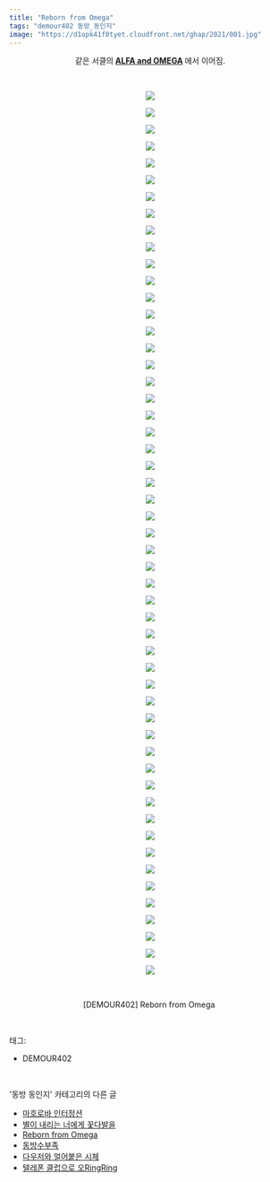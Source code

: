 ```yaml
---
title: "Reborn from Omega"
tags: "demour402 동방_동인지"
image: "https://d1opk41f0tyet.cloudfront.net/ghap/2021/001.jpg"
---
```

<div class="article">
<p style="text-align: center; clear: none; float: none;">같은 서클의<b> <a class="tx-link" href="http://ghaptouhou.tistory.com/1524" target="_blank">ALFA and OMEGA</a> </b>에서 이어짐.</p>
<p style="text-align: center; clear: none; float: none;"><br/></p>
<p style="text-align: center; clear: none; float: none;"><img src="{{ site.imgserver10 }}/ghap/2021/001.jpg"/></p>
<p style="text-align: center; clear: none; float: none;"><img src="{{ site.imgserver10 }}/ghap/2021/002.jpg"/></p>
<p style="text-align: center; clear: none; float: none;"><img src="{{ site.imgserver10 }}/ghap/2021/003.jpg"/></p>
<p style="text-align: center; clear: none; float: none;"><img src="{{ site.imgserver10 }}/ghap/2021/004.jpg"/></p>
<p style="text-align: center; clear: none; float: none;"><img src="{{ site.imgserver10 }}/ghap/2021/005.jpg"/></p>
<p style="text-align: center; clear: none; float: none;"><img src="{{ site.imgserver10 }}/ghap/2021/006.jpg"/></p>
<p style="text-align: center; clear: none; float: none;"><img src="{{ site.imgserver10 }}/ghap/2021/007.jpg"/></p>
<p style="text-align: center; clear: none; float: none;"><img src="{{ site.imgserver10 }}/ghap/2021/008.jpg"/></p>
<p style="text-align: center; clear: none; float: none;"><img src="{{ site.imgserver10 }}/ghap/2021/009.jpg"/></p>
<p style="text-align: center; clear: none; float: none;"><img src="{{ site.imgserver10 }}/ghap/2021/010.jpg"/></p>
<p style="text-align: center; clear: none; float: none;"><img src="{{ site.imgserver10 }}/ghap/2021/011.jpg"/></p>
<p style="text-align: center; clear: none; float: none;"><img src="{{ site.imgserver10 }}/ghap/2021/012.jpg"/></p>
<p style="text-align: center; clear: none; float: none;"><img src="{{ site.imgserver10 }}/ghap/2021/013.jpg"/></p>
<p style="text-align: center; clear: none; float: none;"><img src="{{ site.imgserver10 }}/ghap/2021/014.jpg"/></p>
<p style="text-align: center; clear: none; float: none;"><img src="{{ site.imgserver10 }}/ghap/2021/015.jpg"/></p>
<p style="text-align: center; clear: none; float: none;"><img src="{{ site.imgserver10 }}/ghap/2021/016.jpg"/></p>
<p style="text-align: center; clear: none; float: none;"><img src="{{ site.imgserver10 }}/ghap/2021/017.jpg"/></p>
<p style="text-align: center; clear: none; float: none;"><img src="{{ site.imgserver10 }}/ghap/2021/018.jpg"/></p>
<p style="text-align: center; clear: none; float: none;"><img src="{{ site.imgserver10 }}/ghap/2021/019.jpg"/></p>
<p style="text-align: center; clear: none; float: none;"><img src="{{ site.imgserver10 }}/ghap/2021/020.jpg"/></p>
<p style="text-align: center; clear: none; float: none;"><img src="{{ site.imgserver10 }}/ghap/2021/021.jpg"/></p>
<p style="text-align: center; clear: none; float: none;"><img src="{{ site.imgserver10 }}/ghap/2021/022.jpg"/></p>
<p style="text-align: center; clear: none; float: none;"><img src="{{ site.imgserver10 }}/ghap/2021/023.jpg"/></p>
<p style="text-align: center; clear: none; float: none;"><img src="{{ site.imgserver10 }}/ghap/2021/024.jpg"/></p>
<p style="text-align: center; clear: none; float: none;"><img src="{{ site.imgserver10 }}/ghap/2021/025.jpg"/></p>
<p style="text-align: center; clear: none; float: none;"><img src="{{ site.imgserver10 }}/ghap/2021/026.jpg"/></p>
<p style="text-align: center; clear: none; float: none;"><img src="{{ site.imgserver10 }}/ghap/2021/027.jpg"/></p>
<p style="text-align: center; clear: none; float: none;"><img src="{{ site.imgserver10 }}/ghap/2021/028.jpg"/></p>
<p style="text-align: center; clear: none; float: none;"><img src="{{ site.imgserver10 }}/ghap/2021/029.jpg"/></p>
<p style="text-align: center; clear: none; float: none;"><img src="{{ site.imgserver10 }}/ghap/2021/030.jpg"/></p>
<p style="text-align: center; clear: none; float: none;"><img src="{{ site.imgserver10 }}/ghap/2021/031.jpg"/></p>
<p style="text-align: center; clear: none; float: none;"><img src="{{ site.imgserver10 }}/ghap/2021/032.jpg"/></p>
<p style="text-align: center; clear: none; float: none;"><img src="{{ site.imgserver10 }}/ghap/2021/033.jpg"/></p>
<p style="text-align: center; clear: none; float: none;"><img src="{{ site.imgserver10 }}/ghap/2021/034.jpg"/></p>
<p style="text-align: center; clear: none; float: none;"><img src="{{ site.imgserver10 }}/ghap/2021/035.jpg"/></p>
<p style="text-align: center; clear: none; float: none;"><img src="{{ site.imgserver10 }}/ghap/2021/036.jpg"/></p>
<p style="text-align: center; clear: none; float: none;"><img src="{{ site.imgserver10 }}/ghap/2021/037.jpg"/></p>
<p style="text-align: center; clear: none; float: none;"><img src="{{ site.imgserver10 }}/ghap/2021/038.jpg"/></p>
<p style="text-align: center; clear: none; float: none;"><img src="{{ site.imgserver10 }}/ghap/2021/039.jpg"/></p>
<p style="text-align: center; clear: none; float: none;"><img src="{{ site.imgserver10 }}/ghap/2021/040.jpg"/></p>
<p style="text-align: center; clear: none; float: none;"><img src="{{ site.imgserver10 }}/ghap/2021/041.jpg"/></p>
<p style="text-align: center; clear: none; float: none;"><img src="{{ site.imgserver10 }}/ghap/2021/042.jpg"/></p>
<p style="text-align: center; clear: none; float: none;"><img src="{{ site.imgserver10 }}/ghap/2021/043.jpg"/></p>
<p style="text-align: center; clear: none; float: none;"><img src="{{ site.imgserver10 }}/ghap/2021/044.jpg"/></p>
<p style="text-align: center; clear: none; float: none;"><img src="{{ site.imgserver10 }}/ghap/2021/045.jpg"/></p>
<p style="text-align: center; clear: none; float: none;"><img src="{{ site.imgserver10 }}/ghap/2021/046.jpg"/></p>
<p style="text-align: center; clear: none; float: none;"><img src="{{ site.imgserver10 }}/ghap/2021/047.jpg"/></p>
<p style="text-align: center; clear: none; float: none;"><img src="{{ site.imgserver10 }}/ghap/2021/048.jpg"/></p>
<p style="text-align: center; clear: none; float: none;"><img src="{{ site.imgserver10 }}/ghap/2021/049.jpg"/></p>
<p style="text-align: center; clear: none; float: none;"><img src="{{ site.imgserver10 }}/ghap/2021/050.jpg"/></p>
<p style="text-align: center; clear: none; float: none;"><img src="{{ site.imgserver10 }}/ghap/2021/051.jpg"/></p>
<p style="text-align: center; clear: none; float: none;"><img src="{{ site.imgserver10 }}/ghap/2021/052.jpg"/></p>
<p style="text-align: center; clear: none; float: none;"><img src="{{ site.imgserver10 }}/ghap/2021/053.jpg"/></p>
<p style="text-align: center; clear: none; float: none;"><br/></p>
<p style="text-align: center; clear: none; float: none;">[DEMOUR402] Reborn from Omega </p>
<p style="text-align: center; clear: none; float: none;"></p>
</div><br/>
<div class="tagTrail">
<p>태그: </p>
<ul>
<li>DEMOUR402</li>
</ul>
</div><br/>
<div class="another">
<p>'동방 동인지' 카테고리의 다른 글</p>
<ul>
<li><a href="/ghap_2025">마호로바 인터정션</a></li>
<li><a href="/ghap_2022">별이 내리는 너에게 꽃다발을</a></li>
<li><a href="/ghap_2021">Reborn from Omega</a></li>
<li><a href="/ghap_2020">동방수부족</a></li>
<li><a href="/ghap_2019">다우저와 얼어붙은 시체</a></li>
<li><a href="/ghap_2018">텔레폰 클럽으로 오RingRing</a></li>
</ul>
</div><br/>
<div class="cb_module cb_fluid">
<div class="cb_wrt cb_profile">
</div><!-- commentList close -->
</div><br/>
